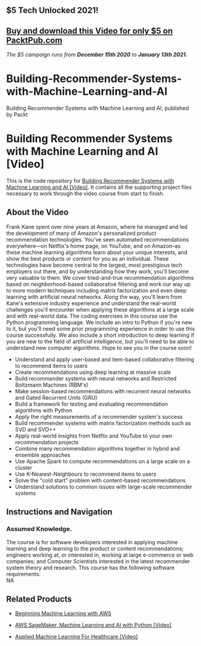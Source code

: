 ## $5 Tech Unlocked 2021!
[Buy and download this Video for only $5 on PacktPub.com](https://www.packtpub.com/product/building-recommender-systems-with-machine-learning-and-ai-video/9781789803273)
-----
*The $5 campaign         runs from __December 15th 2020__ to __January 13th 2021.__*

# Building-Recommender-Systems-with-Machine-Learning-and-AI
Building Recommender Systems with Machine Learning and AI, published by Packt
# Building Recommender Systems with Machine Learning and AI [Video]
This is the code repository for [Building Recommender Systems with Machine Learning and AI [Video]](https://www.packtpub.com/application-development/building-recommender-systems-machine-learning-and-ai-video). It contains all the supporting project files necessary to work through the video course from start to finish.
## About the Video 
Frank Kane spent over nine years at Amazon, where he managed and led the development of many of Amazon's personalized product recommendation technologies. You've seen automated recommendations everywhere—on Netflix's home page, on YouTube, and on Amazon–as these machine learning algorithms learn about your unique interests, and show the best products or content for you as an individual. These technologies have become central to the largest, most prestigious tech employers out there, and by understanding how they work, you'll become very valuable to them. We cover tried-and-true recommendation algorithms based on neighborhood-based collaborative filtering and work our way up to more modern techniques including matrix factorization and even deep learning with artificial neural networks. Along the way, you'll learn from Kane's extensive industry experience and understand the real-world challenges you'll encounter when applying these algorithms at a large scale and with real-world data. The coding exercises in this course use the Python programming language. We include an intro to Python if you're new to it, but you'll need some prior programming experience in order to use this course successfully. We also include a short introduction to deep learning if you are new to the field of artificial intelligence, but you'll need to be able to understand new computer algorithms. Hope to see you in the course soon!
<DIV class=book-info-will-learn-text>
<UL>
<LI>Understand and apply user-based and item-based collaborative filtering to recommend items to users
<LI>Create recommendations using deep learning at massive scale
<LI>Build recommender systems with neural networks and Restricted Boltzmann Machines (RBM's)
<LI>Make session-based recommendations with recurrent neural networks and Gated Recurrent Units (GRU)
<LI>Build a framework for testing and evaluating recommendation algorithms with Python
<LI>Apply the right measurements of a recommender system's success
<LI>Build recommender systems with matrix factorization methods such as SVD and SVD++
<LI>Apply real-world insights from Netflix and YouTube to your own recommendation projects
<LI>Combine many recommendation algorithms together in hybrid and ensemble approaches
<LI>Use Apache Spark to compute recommendations on a large scale on a cluster
<LI>Use K-Nearest-Neighbours to recommend items to users
<LI>Solve the "cold start" problem with content-based recommendations
<LI>Understand solutions to common issues with large-scale recommender systems</LI></UL></DIV>

## Instructions and Navigation
### Assumed Knowledge.
The course is for software developers interested in applying machine learning and deep learning to the product or content recommendations; engineers working at, or interested in, working at large e-commerce or web companies; and Computer Scientists interested in the latest recommender system theory and research.
This course has the following software requirements:<br/>
NA

## Related Products
* [Beginning Machine Learning with AWS](https://www.packtpub.com/big-data-and-business-intelligence/beginning-machine-learning-aws)

* [AWS SageMaker, Machine Learning and AI with Python [Video]](https://www.packtpub.com/virtualization-and-cloud/aws-machine-learning-ai-and-sagemaker-python-video)

* [Applied Machine Learning For Healthcare [Video]](https://www.packtpub.com/application-development/applied-machine-learning-healthcare-video)
